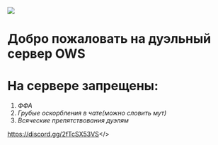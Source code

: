 ![](https://cdn.discordapp.com/attachments/1157955364965335061/1157963577685180486/OWS.png)
# **Добро пожаловать на дуэльный сервер OWS**       
# **На сервере запрещены:**
1. *ФФА*
2. *Грубые оскорбления в чате(можно словить мут)*
3. *Всяческие препятствования дуэлям*

<a id="OWS Duel Discord">https://discord.gg/2fTcSX53VS</>
